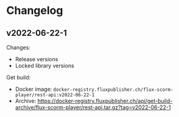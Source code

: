 # Changelog

## v2022-06-22-1

Changes:

- Release versions
- Locked library versions

Get build:

- Docker image: `docker-registry.fluxpublisher.ch/flux-scorm-player/rest-api:v2022-06-22-1`
- Archive: https://docker-registry.fluxpublisher.ch/api/get-build-archive/flux-scorm-player/rest-api.tar.gz?tag=v2022-06-22-1
